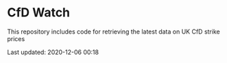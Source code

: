 # CfD Watch

This repository includes code for retrieving the latest data on UK CfD strike prices

Last updated: 2020-12-06 00:18

